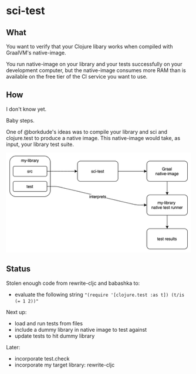 # sci-test

## What

You want to verify that your Clojure libary works when compiled with GraalVM's native-image.

You run native-image on your library and your tests successfully on your development computer, but
the native-image consumes more RAM than is available on the free tier of the CI service you want
to use.

## How

I don't know yet.

Baby steps.

One of @borkdude's ideas was to compile your library and sci and clojure.test to produce
a native image. This native-image would take, as input, your library test suite.

![the idea](image/the-idea.png)

## Status

Stolen enough code from rewrite-cljc and babashka to:

- evaluate the following string `"(require '[clojure.test :as t]) (t/is (= 1 2))"`

Next up:

- load and run tests from files
- include a dummy library in native image to test against
- update tests to hit dummy library

Later:

- incorporate test.check
- incorporate my target library: rewrite-cljc
